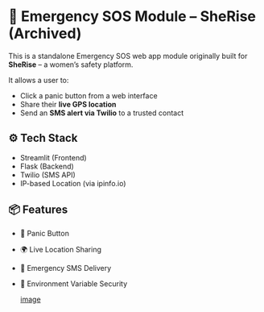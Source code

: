 # 💜 Emergency SOS Module – SheRise (Archived)

This is a standalone Emergency SOS web app module originally built for **SheRise** – a women’s safety platform.

It allows a user to:
- Click a panic button from a web interface
- Share their **live GPS location**
- Send an **SMS alert via Twilio** to a trusted contact

## ⚙️ Tech Stack

- Streamlit (Frontend)
- Flask (Backend)
- Twilio (SMS API)
- IP-based Location (via ipinfo.io)

## 📦 Features

- 🔴 Panic Button
- 🌍 Live Location Sharing
- 📩 Emergency SMS Delivery
- 🔐 Environment Variable Security


   [image](https://github.com/user-attachments/assets/84488fa0-2e10-4995-a154-a0d06cfa57b8)

